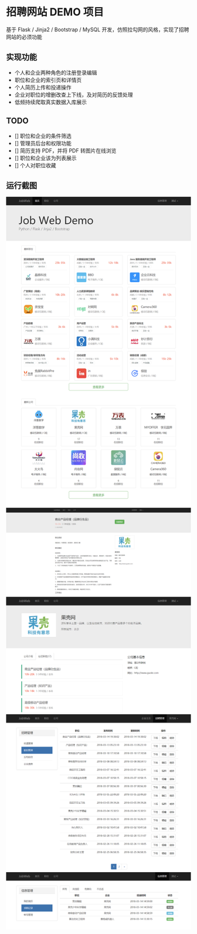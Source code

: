 # 招聘网站 DEMO 项目
基于 Flask / Jinja2 / Bootstrap / MySQL 开发，仿照拉勾网的风格，实现了招聘网站的必须功能

## 实现功能
* 个人和企业两种角色的注册登录编辑
* 职位和企业的索引页和详情页
* 个人简历上传和投递操作
* 企业对职位的增删改查上下线，及对简历的反馈处理
* 低频持续爬取真实数据入库展示

## TODO
- [] 职位和企业的条件筛选
- [] 管理员后台和权限功能
- [] 简历支持 PDF，并将 PDF 转图片在线浏览
- [] 职位和企业该为列表展示
- [] 个人对职位收藏

## 运行截图
![pic](docs/1.png '首页')
![pic](docs/2.png '职位详情')
![pic](docs/3.png '企业详情-在招岗位')
![pic](docs/4.png '企业管理-职位管理')
![pic](docs/5.png '个人管理-求职记录')